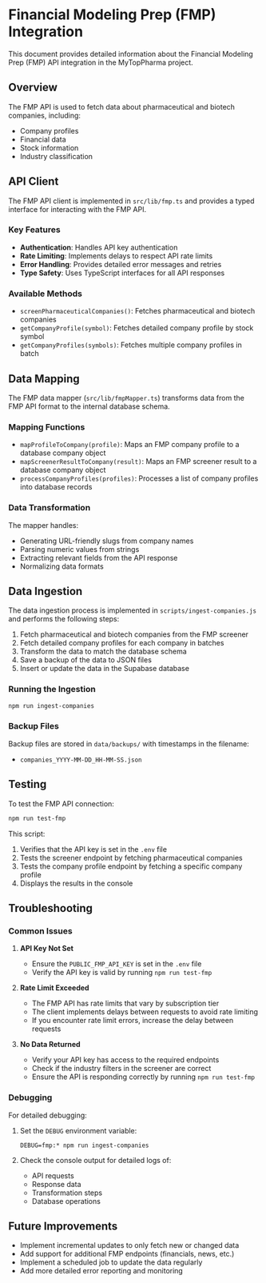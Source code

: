 # Financial Modeling Prep (FMP) Integration

This document provides detailed information about the Financial Modeling Prep (FMP) API integration in the MyTopPharma project.

## Overview

The FMP API is used to fetch data about pharmaceutical and biotech companies, including:
- Company profiles
- Financial data
- Stock information
- Industry classification

## API Client

The FMP API client is implemented in `src/lib/fmp.ts` and provides a typed interface for interacting with the FMP API.

### Key Features

- **Authentication**: Handles API key authentication
- **Rate Limiting**: Implements delays to respect API rate limits
- **Error Handling**: Provides detailed error messages and retries
- **Type Safety**: Uses TypeScript interfaces for all API responses

### Available Methods

- `screenPharmaceuticalCompanies()`: Fetches pharmaceutical and biotech companies
- `getCompanyProfile(symbol)`: Fetches detailed company profile by stock symbol
- `getCompanyProfiles(symbols)`: Fetches multiple company profiles in batch

## Data Mapping

The FMP data mapper (`src/lib/fmpMapper.ts`) transforms data from the FMP API format to the internal database schema.

### Mapping Functions

- `mapProfileToCompany(profile)`: Maps an FMP company profile to a database company object
- `mapScreenerResultToCompany(result)`: Maps an FMP screener result to a database company object
- `processCompanyProfiles(profiles)`: Processes a list of company profiles into database records

### Data Transformation

The mapper handles:
- Generating URL-friendly slugs from company names
- Parsing numeric values from strings
- Extracting relevant fields from the API response
- Normalizing data formats

## Data Ingestion

The data ingestion process is implemented in `scripts/ingest-companies.js` and performs the following steps:

1. Fetch pharmaceutical and biotech companies from the FMP screener
2. Fetch detailed company profiles for each company in batches
3. Transform the data to match the database schema
4. Save a backup of the data to JSON files
5. Insert or update the data in the Supabase database

### Running the Ingestion

```bash
npm run ingest-companies
```

### Backup Files

Backup files are stored in `data/backups/` with timestamps in the filename:
- `companies_YYYY-MM-DD_HH-MM-SS.json`

## Testing

To test the FMP API connection:

```bash
npm run test-fmp
```

This script:
1. Verifies that the API key is set in the `.env` file
2. Tests the screener endpoint by fetching pharmaceutical companies
3. Tests the company profile endpoint by fetching a specific company profile
4. Displays the results in the console

## Troubleshooting

### Common Issues

1. **API Key Not Set**
   - Ensure the `PUBLIC_FMP_API_KEY` is set in the `.env` file
   - Verify the API key is valid by running `npm run test-fmp`

2. **Rate Limit Exceeded**
   - The FMP API has rate limits that vary by subscription tier
   - The client implements delays between requests to avoid rate limiting
   - If you encounter rate limit errors, increase the delay between requests

3. **No Data Returned**
   - Verify your API key has access to the required endpoints
   - Check if the industry filters in the screener are correct
   - Ensure the API is responding correctly by running `npm run test-fmp`

### Debugging

For detailed debugging:

1. Set the `DEBUG` environment variable:
   ```
   DEBUG=fmp:* npm run ingest-companies
   ```

2. Check the console output for detailed logs of:
   - API requests
   - Response data
   - Transformation steps
   - Database operations

## Future Improvements

- Implement incremental updates to only fetch new or changed data
- Add support for additional FMP endpoints (financials, news, etc.)
- Implement a scheduled job to update the data regularly
- Add more detailed error reporting and monitoring 